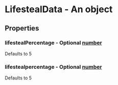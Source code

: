 

# LifestealData - An object



## Properties



### lifestealPercentage - Optional [number](number)



Defaults to 5



### lifestealpercentage - Optional [number](number)



Defaults to 5

